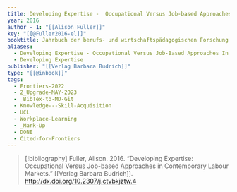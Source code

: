 ```yaml
---
title: Developing Expertise -  Occupational Versus Job-based Approaches in Contemporary Labour Markets
year: 2016
author - 1: "[[Alison Fuller]]"
key: "[[@Fuller2016-el]]"
booktitle: Jahrbuch der berufs- und wirtschaftspädagogischen Forschung 2016
aliases:
  - Developing Expertise - Occupational Versus Job-Based Approaches In Contemporary Labour Markets
  - Developing Expertise
publisher: "[[Verlag Barbara Budrich]]"
type: "[[@inbook]]"
tags:
  - Frontiers-2022
  - 2_Upgrade-MAY-2023
  - _BibTex-to-MD-Git
  - Knowledge---Skill-Acquisition
  - UCL
  - Workplace-Learning
  - _Mark-Up
  - DONE
  - Cited-for-Frontiers
---
```


> [!bibliography]
> Fuller, Alison. 2016. “Developing Expertise: Occupational Versus Job-based Approaches in Contemporary Labour Markets.” [[Verlag Barbara Budrich]]. http://dx.doi.org/10.2307/j.ctvbkjztw.4
